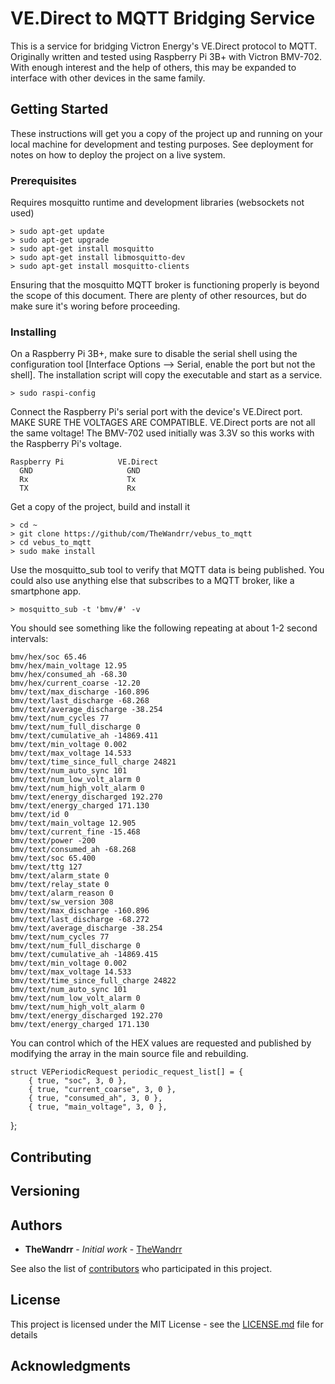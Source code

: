 # VE.Direct to MQTT Bridging Service

This is a service for bridging Victron Energy's VE.Direct protocol to MQTT.  Originally written and tested using Raspberry Pi 3B+ with Victron BMV-702.  With enough interest and the help of others, this may be expanded to interface with other devices in the same family.

## Getting Started

These instructions will get you a copy of the project up and running on your local machine for development and testing purposes. See deployment for notes on how to deploy the project on a live system.

### Prerequisites

Requires mosquitto runtime and development libraries (websockets not used)

	> sudo apt-get update
	> sudo apt-get upgrade
	> sudo apt-get install mosquitto
	> sudo apt-get install libmosquitto-dev
	> sudo apt-get install mosquitto-clients

Ensuring that the mosquitto MQTT broker is functioning properly is beyond the scope of this document.  There are plenty of other resources, but do make sure it's woring before proceeding.

### Installing

On a Raspberry Pi 3B+, make sure to disable the serial shell using the configuration tool [Interface Options --> Serial, enable the port but not the shell].  The installation script will copy the executable and start as a service.

	> sudo raspi-config

Connect the Raspberry Pi's serial port with the device's VE.Direct port.  MAKE SURE THE VOLTAGES ARE COMPATIBLE.  VE.Direct ports are not all the same voltage!  The BMV-702 used initially was 3.3V so this works with the Raspberry Pi's voltage.

    Raspberry Pi            VE.Direct
      GND                     GND
      Rx                      Tx
      TX                      Rx

Get a copy of the project, build and install it

	> cd ~
	> git clone https://github/com/TheWandrr/vebus_to_mqtt
	> cd vebus_to_mqtt
	> sudo make install	

Use the mosquitto_sub tool to verify that MQTT data is being published.  You could also use anything else that subscribes to a MQTT broker, like a smartphone app.

	> mosquitto_sub -t 'bmv/#' -v

You should see something like the following repeating at about 1-2 second intervals:

	bmv/hex/soc 65.46
	bmv/hex/main_voltage 12.95
	bmv/hex/consumed_ah -68.30
	bmv/hex/current_coarse -12.20
	bmv/text/max_discharge -160.896
	bmv/text/last_discharge -68.268
	bmv/text/average_discharge -38.254
	bmv/text/num_cycles 77
	bmv/text/num_full_discharge 0
	bmv/text/cumulative_ah -14869.411
	bmv/text/min_voltage 0.002
	bmv/text/max_voltage 14.533
	bmv/text/time_since_full_charge 24821
	bmv/text/num_auto_sync 101
	bmv/text/num_low_volt_alarm 0
	bmv/text/num_high_volt_alarm 0
	bmv/text/energy_discharged 192.270
	bmv/text/energy_charged 171.130
	bmv/text/id 0
	bmv/text/main_voltage 12.905
	bmv/text/current_fine -15.468
	bmv/text/power -200
	bmv/text/consumed_ah -68.268
	bmv/text/soc 65.400
	bmv/text/ttg 127
	bmv/text/alarm_state 0
	bmv/text/relay_state 0
	bmv/text/alarm_reason 0
	bmv/text/sw_version 308
	bmv/text/max_discharge -160.896
	bmv/text/last_discharge -68.272
	bmv/text/average_discharge -38.254
	bmv/text/num_cycles 77
	bmv/text/num_full_discharge 0
	bmv/text/cumulative_ah -14869.415
	bmv/text/min_voltage 0.002
	bmv/text/max_voltage 14.533
	bmv/text/time_since_full_charge 24822
	bmv/text/num_auto_sync 101
	bmv/text/num_low_volt_alarm 0
	bmv/text/num_high_volt_alarm 0
	bmv/text/energy_discharged 192.270
	bmv/text/energy_charged 171.130

You can control which of the HEX values are requested and published by modifying the array in the main source file and rebuilding.

    struct VEPeriodicRequest periodic_request_list[] = {
        { true, "soc", 3, 0 },
        { true, "current_coarse", 3, 0 },
        { true, "consumed_ah", 3, 0 },
        { true, "main_voltage", 3, 0 },
};

## Contributing

## Versioning

## Authors

* **TheWandrr** - *Initial work* - [TheWandrr](https://github.com/TheWandrr)

See also the list of [contributors](https://github.com/TheWandrr/contributors) who participated in this project.

## License

This project is licensed under the MIT License - see the [LICENSE.md](LICENSE.md) file for details

## Acknowledgments


